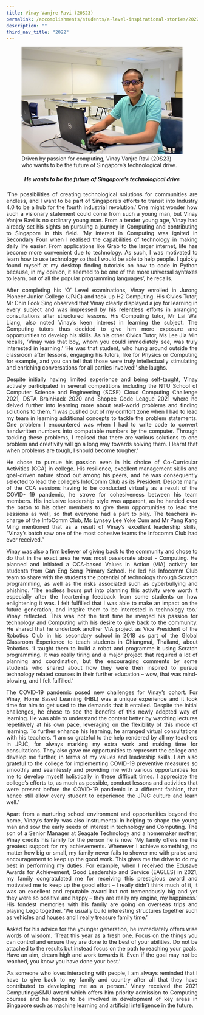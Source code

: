 ```yaml
---
title: Vinay Vanjre Ravi (20S23)
permalink: /accomplishments/students/a-level-inspirational-stories/2022/vinay/
description: ""
third_nav_title: "2022"
---
```

<figure>
<img src="/images/Vinay.jpg">
<figcaption>Driven by passion for computing, Vinay Vanjre Ravi (20S23) who wants to be the future of Singapore’s technological drive.</figcaption></figure>

<div align=justify>

<center><h5>He wants to be the future of Singapore’s technological drive</h5></center>

<p>
‘The possibilities of creating technological solutions for communities are endless, and I want to be part of Singapore’s efforts to transit into Industry 4.0 to be a hub for the fourth industrial revolution.’ One might wonder how such a visionary statement could come from such a young man, but Vinay Vanjre Ravi is no ordinary young man. From a tender young age, Vinay had already set his sights on pursuing a journey in Computing and contributing to Singapore in this field. ‘My interest in Computing was ignited in Secondary Four when I realised the capabilities of technology in making daily life easier. From applications like Grab to the larger internet, life has become more convenient due to technology. As such, I was motivated to learn how to use technology so that I would be able to help people. I quickly found myself at my desktop finding tutorials on how to code in Python because, in my opinion, it seemed to be one of the more universal syntaxes to learn, out of all the popular programming languages’, he recalls.</p>

<p>
After completing his ‘O’ Level examinations, Vinay enrolled in Jurong Pioneer Junior College (JPJC) and took up H2 Computing. His Civics Tutor, Mr Chin Fook Sing observed that Vinay clearly displayed a joy for learning in every subject and was impressed by his relentless efforts in arranging consultations after structured lessons. His Computing tutor, Mr Lai Wai Liang, also noted Vinay’s keen interest in learning the subject. The Computing tutors thus decided to give him more exposure and opportunities to develop his skills. As his other Civics Tutor, Ms Lee Jia Min recalls, ‘Vinay was that boy, whom you could immediately see, was truly interested in learning.’ ‘He was that student, who hung around outside the classroom after lessons, engaging his tutors, like for Physics or Computing for example, and you can tell that those were truly intellectually stimulating and enriching conversations for all parties involved!’ she laughs.</p>

<p>
Despite initially having limited experience and being self-taught, Vinay actively participated in several competitions including the NTU School of Computer Science and Engineering (SCSE) Cloud Computing Challenge 2021, DSTA BrainHack 2020 and Shopee Code League 2021 where he delved further into learning more about real-world problems and finding solutions to them. ‘I was pushed out of my comfort zone when I had to lead my team in learning additional concepts to tackle the problem statements. One problem I encountered was when I had to write code to convert handwritten numbers into computable numbers by the computer. Through tackling these problems, I realised that there are various solutions to one problem and creativity will go a long way towards solving them. I learnt that when problems are tough, I should become tougher.’</p>

<p>
He chose to pursue his passion even in his choice of Co-Curricular Activities (CCA) in college. His resilience, excellent management skills and goal-driven nature stood out among his peers, and he was consequently selected to lead the college’s InfoComm Club as its President. Despite many of the CCA sessions having to be conducted virtually as a result of the COVID- 19 pandemic, he strove for cohesiveness between his team members. His inclusive leadership style was apparent, as he handed over the baton to his other members to give them opportunities to lead the sessions as well, so that everyone had a part to play.  The teachers in-charge of the InfoComm Club, Ms Lynsey Lee Yoke Cum and Mr Pang Kang Ming mentioned that as a result of Vinay’s excellent leadership skills, “Vinay’s batch saw one of the most cohesive teams the Infocomm Club had ever received.”</p>

<p>
Vinay was also a firm believer of giving back to the community and chose to do that in the exact area he was most passionate about - Computing. He planned and initiated a CCA-based Values in Action (VIA) activity for students from Gan Eng Seng Primary School. He led his Infocomm Club team to share with the students the potential of technology through Scratch programming, as well as the risks associated such as cyberbullying and phishing. ’The endless hours put into planning this activity were worth it especially after the heartening feedback from some students on how enlightening it was. I felt fulfilled that I was able to make an impact on the future generation, and inspire them to be interested in technology too.’ Vinay reflected. This was not the first time he merged his passion for technology and Computing with his desire to give back to the community. He shared that he undertook another VIA project as Vice President of the Robotics Club in his secondary school in 2018 as part of the Global Classroom Experience to teach students in Chiangmai, Thailand, about Robotics. ‘I taught them to build a robot and programme it using Scratch programming. It was really tiring and a major project that required a lot of planning and coordination, but the encouraging comments by some students who shared about how they were then inspired to pursue technology related courses in their further education – wow, that was mind-blowing, and I felt fulfilled.’</p>

<p>
The COVID-19 pandemic posed new challenges for Vinay’s cohort. For Vinay, Home Based Learning (HBL) was a unique experience and it took time for him to get used to the demands that it entailed. Despite the initial challenges, he chose to see the benefits of this newly adopted way of learning. He was able to understand the content better by watching lectures repetitively at his own pace, leveraging on the flexibility of this mode of learning. To further enhance his learning, he arranged virtual consultations with his teachers. ‘I am so grateful to the help rendered by all my teachers in JPJC, for always marking my extra work and making time for consultations. They also gave me opportunities to represent the college and develop me further, in terms of my values and leadership skills. I am also grateful to the college for implementing COVID-19 preventive measures so smoothly and seamlessly and providing me with various opportunities for me to develop myself holistically in these difficult times. I appreciate the college’s efforts to, as much as possible, conduct lessons and activities that were present before the COVID-19 pandemic in a different fashion, that hence still allow every student to experience the JPJC culture and learn well.’</p>

<p>
Apart from a nurturing school environment and opportunities beyond the home, Vinay’s family was also instrumental in helping to shape the young man and sow the early seeds of interest in technology and Computing. The son of a Senior Manager at Seagate Technology and a homemaker mother, Vinay credits his family for the person he is now. ‘My family offers me the greatest support for my achievements. Whenever I achieve something, no matter how big or small, my family never fails to shower me with praise and encouragement to keep up the good work. This gives me the drive to do my best in performing my duties. For example, when I received the Edusave Awards for Achievement, Good Leadership and Service (EAGLES) in 2021, my family congratulated me for receiving this prestigious award and motivated me to keep up the good effort – I really didn’t think much of it, it was an excellent and reputable award but not tremendously big and yet they were so positive and happy – they are really my engine, my happiness.’ His fondest memories with his family are going on overseas trips and playing Lego together. ‘We usually build interesting structures together such as vehicles and houses and I really treasure family time.’</p>

<p>
Asked for his advice for the younger generation, he immediately offers wise words of wisdom. ‘Treat this year as a fresh one. Focus on the things you can control and ensure they are done to the best of your abilities. Do not be attached to the results but instead focus on the path to reaching your goals. Have an aim, dream high and work towards it. Even if the goal may not be reached, you know you have done your best.’</p>

<p>
‘As someone who loves interacting with people, I am always reminded that I have to give back to my family and country after all that they have contributed to developing me as a person.’ Vinay received the 2021 Computing@SMU award which offers him priority admission to Computing courses and he hopes to be involved in development of key areas in Singapore such as machine learning and artificial intelligence in the future.</p>